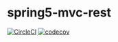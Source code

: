 # spring5-mvc-rest
[![CircleCI](https://dl.circleci.com/status-badge/img/gh/BartekSmalec/spring5-mvc-rest/tree/main.svg?style=svg)](https://dl.circleci.com/status-badge/redirect/gh/BartekSmalec/spring5-mvc-rest/tree/main)
[![codecov](https://codecov.io/gh/BartekSmalec/spring5-mvc-rest/branch/main/graph/badge.svg?token=Xqunb44u9R)](https://codecov.io/gh/BartekSmalec/spring5-mvc-rest)